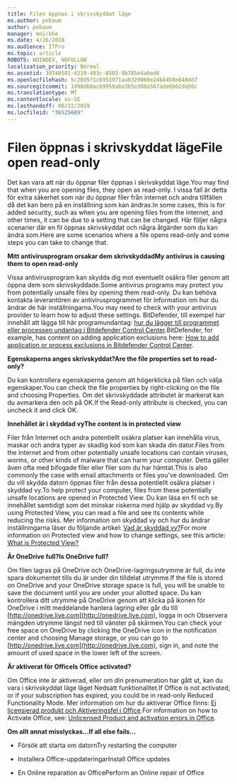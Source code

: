 ```yaml
---
title: Filen öppnas i skrivskyddat läge
ms.author: pebaum
author: pebaum
manager: mnirkhe
ms.date: 4/26/2018
ms.audience: ITPro
ms.topic: article
ROBOTS: NOINDEX, NOFOLLOW
localization_priority: Normal
ms.assetid: 39748581-d319-403c-8501-9b785e4a0ed8
ms.openlocfilehash: 5c28d5f1c6951971aab329060e24b8458e848dd7
ms.sourcegitcommit: 1d98db8acb9959aba3b5e308a567ade6b62da56c
ms.translationtype: MT
ms.contentlocale: sv-SE
ms.lasthandoff: 08/22/2019
ms.locfileid: "36525689"
---
```

# <a name="file-open-read-only"></a><span data-ttu-id="338b2-102">Filen öppnas i skrivskyddat läge</span><span class="sxs-lookup"><span data-stu-id="338b2-102">File open read-only</span></span>

<span data-ttu-id="338b2-103">Det kan vara att när du öppnar filer öppnas i skrivskyddat läge.</span><span class="sxs-lookup"><span data-stu-id="338b2-103">You may find that when you are opening files, they open as read-only.</span></span> <span data-ttu-id="338b2-104">I vissa fall är detta för extra säkerhet som när du öppnar filer från internet och andra tillfällen då det kan bero på en inställning som kan ändras.</span><span class="sxs-lookup"><span data-stu-id="338b2-104">In some cases, this is for added security, such as when you are opening files from the internet, and other times, it can be due to a setting that can be changed.</span></span> <span data-ttu-id="338b2-105">Här följer några scenarier där en fil öppnas skrivskyddat och några åtgärder som du kan ändra som.</span><span class="sxs-lookup"><span data-stu-id="338b2-105">Here are some scenarios where a file opens read-only and some steps you can take to change that.</span></span>
  
 <span data-ttu-id="338b2-106">**Mitt antivirusprogram orsakar dem skrivskyddad**</span><span class="sxs-lookup"><span data-stu-id="338b2-106">**My antivirus is causing them to open read-only**</span></span>
  
<span data-ttu-id="338b2-107">Vissa antivirusprogram kan skydda dig mot eventuellt osäkra filer genom att öppna dem som skrivskyddade.</span><span class="sxs-lookup"><span data-stu-id="338b2-107">Some antivirus programs may protect you from potentially unsafe files by opening them read-only.</span></span> <span data-ttu-id="338b2-108">Du kan behöva kontakta leverantören av antivirusprogrammet för information om hur du ändrar de här inställningarna.</span><span class="sxs-lookup"><span data-stu-id="338b2-108">You may need to check with your antivirus provider to learn how to adjust these settings.</span></span> <span data-ttu-id="338b2-109">BitDefender, till exempel har innehåll att lägga till här programundantag: [hur du lägger till programmet eller processen undantag i Bitdefender Control Center](https://www.bitdefender.com/support/how-to-add-application-or-process-exclusions-in-bitdefender-control-center-1119.mdl).</span><span class="sxs-lookup"><span data-stu-id="338b2-109">BitDefender, for example, has content on adding application exclusions here: [How to add application or process exclusions in Bitdefender Control Center](https://www.bitdefender.com/support/how-to-add-application-or-process-exclusions-in-bitdefender-control-center-1119.mdl).</span></span>
  
 <span data-ttu-id="338b2-110">**Egenskaperna anges skrivskyddat?**</span><span class="sxs-lookup"><span data-stu-id="338b2-110">**Are the file properties set to read-only?**</span></span>
  
<span data-ttu-id="338b2-111">Du kan kontrollera egenskaperna genom att högerklicka på filen och välja egenskaper.</span><span class="sxs-lookup"><span data-stu-id="338b2-111">You can check the file properties by right-clicking on the file and choosing Properties.</span></span> <span data-ttu-id="338b2-112">Om det skrivskyddade attributet är markerat kan du avmarkera den och på OK.</span><span class="sxs-lookup"><span data-stu-id="338b2-112">If the Read-only attribute is checked, you can uncheck it and click OK.</span></span>
  
 <span data-ttu-id="338b2-113">**Innehållet är i skyddad vy**</span><span class="sxs-lookup"><span data-stu-id="338b2-113">**The content is in protected view**</span></span>
  
<span data-ttu-id="338b2-114">Filer från Internet och andra potentiellt osäkra platser kan innehålla virus, maskar och andra typer av skadlig kod som kan skada din dator.</span><span class="sxs-lookup"><span data-stu-id="338b2-114">Files from the Internet and from other potentially unsafe locations can contain viruses, worms, or other kinds of malware that can harm your computer.</span></span> <span data-ttu-id="338b2-115">Detta gäller även ofta med bifogade filer eller filer som du har hämtat.</span><span class="sxs-lookup"><span data-stu-id="338b2-115">This is also commonly the case with email attachments or files you've downloaded.</span></span> <span data-ttu-id="338b2-116">Om du vill skydda datorn öppnas filer från dessa potentiellt osäkra platser i skyddad vy.</span><span class="sxs-lookup"><span data-stu-id="338b2-116">To help protect your computer, files from these potentially unsafe locations are opened in Protected View.</span></span> <span data-ttu-id="338b2-117">Du kan läsa en fil och se innehållet samtidigt som det minskar riskerna med hjälp av skyddad vy.</span><span class="sxs-lookup"><span data-stu-id="338b2-117">By using Protected View, you can read a file and see its contents while reducing the risks.</span></span> <span data-ttu-id="338b2-118">Mer information om skyddad vy och hur du ändrar inställningarna läser du följande artikel: [Vad är skyddad vy?](https://support.office.com/article/d6f09ac7-e6b9-4495-8e43-2bbcdbcb6653)</span><span class="sxs-lookup"><span data-stu-id="338b2-118">For more information on Protected view and how to change settings, see this article: [What is Protected View?](https://support.office.com/article/d6f09ac7-e6b9-4495-8e43-2bbcdbcb6653)</span></span>
  
 <span data-ttu-id="338b2-119">**Är OneDrive full?**</span><span class="sxs-lookup"><span data-stu-id="338b2-119">**Is OneDrive full?**</span></span>
  
<span data-ttu-id="338b2-120">Om filen lagras på OneDrive och OneDrive-lagringsutrymme är full, du inte spara dokumentet tills du är under din tilldelat utrymme.</span><span class="sxs-lookup"><span data-stu-id="338b2-120">If the file is stored on OneDrive and your OneDrive storage space is full, you will be unable to save the document until you are under your allotted space.</span></span> <span data-ttu-id="338b2-121">Du kan kontrollera ditt utrymme på OneDrive genom att klicka på ikonen för OneDrive i mitt meddelande hantera lagring eller går du till [http://onedrive.live.com](http://onedrive.live.com), logga in och Observera mängden utrymme längst ned till vänster på skärmen.</span><span class="sxs-lookup"><span data-stu-id="338b2-121">You can check your free space on OneDrive by clicking the OneDrive icon in the notification center and choosing Manage storage, or you can go to [http://onedrive.live.com](http://onedrive.live.com), sign in, and note the amount of used space in the lower left of the screen.</span></span>
  
 <span data-ttu-id="338b2-122">**Är aktiverat för Office**</span><span class="sxs-lookup"><span data-stu-id="338b2-122">**Is Office activated?**</span></span>
  
<span data-ttu-id="338b2-123">Om Office inte är aktiverad, eller om din prenumeration har gått ut, kan du vara i skrivskyddat läge läget Nedsatt funktionalitet.</span><span class="sxs-lookup"><span data-stu-id="338b2-123">If Office is not activated, or if your subscription has expired, you could be in read-only Reduced Functionality Mode.</span></span> <span data-ttu-id="338b2-124">Mer information om hur du aktiverar Office finns: [Ej licensierad produkt och Aktiveringsfel i Office](https://support.office.com/article/0d23d3c0-c19c-4b2f-9845-5344fedc4380).</span><span class="sxs-lookup"><span data-stu-id="338b2-124">For information on how to Activate Office, see: [Unlicensed Product and activation errors in Office](https://support.office.com/article/0d23d3c0-c19c-4b2f-9845-5344fedc4380).</span></span>
  
 <span data-ttu-id="338b2-125">**Om allt annat misslyckas...**</span><span class="sxs-lookup"><span data-stu-id="338b2-125">**If all else fails...**</span></span>
  
- <span data-ttu-id="338b2-126">Försök att starta om datorn</span><span class="sxs-lookup"><span data-stu-id="338b2-126">Try restarting the computer</span></span>
    
- <span data-ttu-id="338b2-127">Installera Office-uppdateringar</span><span class="sxs-lookup"><span data-stu-id="338b2-127">Install Office updates</span></span>
    
- <span data-ttu-id="338b2-128">En Online reparation av Office</span><span class="sxs-lookup"><span data-stu-id="338b2-128">Perform an Online repair of Office</span></span>
    

